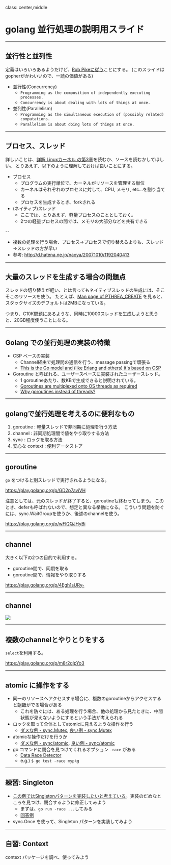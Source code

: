 class: center,middle

# golang 並行処理の説明用スライド

---

## 並行性と並列性

定義はいろいろあるようだけど、[Rob Pikeに従う](https://talks.golang.org/2012/waza.slide#1)ことにする。
(このスライドはgopherがかわいいので、一読の価値がある)

* 並行性(Concurrency)
    * `Programming as the composition of independently executing processes.`
    * `Concurrency is about dealing with lots of things at once.`
* 並列性(Parallelism)
    * `Programming as the simultaneous execution of (possibly related) computations.`
    * `Parallelism is about doing lots of things at once.`

---

## プロセス、スレッド

詳しいことは、[詳解 Linuxカーネル の第3章](https://www.oreilly.co.jp/books/9784873113135/)を読むか、ソースを読むかしてほしい。
とりあえず、以下のように理解しておけば良いことにする。

* プロセス
    * プログラムの実行単位で、カーネルがリソースを管理する単位
    * カーネルはそれぞれのプロセスに対して、CPU, メモリ, etc...を割り当てる
    * プロセスを生成するとき、forkされる
* (ネイティブ)スレッド
    * ここでは、とりあえず、軽量プロセスのこととしておく。
    * 2つの軽量プロセスの間では、メモリの大部分などを共有できる

--

* 複数の処理を行う場合、プロセス→プロセスで切り替えるよりも、スレッド→スレッドの方が早い
* 参考: http://d.hatena.ne.jp/naoya/20071010/1192040413

---

## 大量のスレッドを生成する場合の問題点

スレッドの切り替えが軽い、とは言ってもネイティブスレッドの生成には、そこそこのリソースを使う。
たとえば、[Man page of PTHREA\_CREATE](https://linuxjm.osdn.jp/html/LDP_man-pages/man3/pthread_create.3.html) を見ると、スタックサイズのデフォルトは2MBになっている。

つまり、C10K問題にあるような、同時に10000スレッドを生成しようと思うと、20GB程度使うことになる。

---

## Golang での並行処理の実装の特徴

* CSP ベースの実装
    * Channel経由で処理間の通信を行う、message passingで頑張る
    * [This is the Go model and (like Erlang and others) it's based on CSP](https://talks.golang.org/2012/waza.slide#10)
* Goroutine と呼ばれる、ユーザースペースに実装されたユーザースレッド。
    * 1 goroutineあたり、数KBで生成できると説明されている。
    * [Goroutines are multiplexed onto OS threads as required](https://talks.golang.org/2012/waza.slide#32)
    * [Why goroutines instead of threads?](https://golang.org/doc/faq#goroutines)

---

## golangで並行処理を考えるのに便利なもの

1. goroutine      : 軽量スレッドで非同期に処理を行う方法
2. channel        : 非同期処理間で値をやり取りする方法
3. sync           : ロックを取る方法
4. 安心な context : 便利データストア

---

## goroutine

`go` をつけると別スレッドで実行されるようになる。

https://play.golang.org/p/GD2p7avjVH

注意としては、元のスレッドが終了すると、goroutineも終わってしまう。
このとき、deferも呼ばれないので、想定と異なる挙動になる。
こういう問題を防ぐには、sync.WaitGroupを使うか、後述のchannelを使う。

https://play.golang.org/p/wFlQQJHyBi

---

## channel

大きく以下の2つの目的で利用する。
* goroutine間で、同期を取る
* goroutine間で、情報をやり取りする

https://play.golang.org/p/4Egh1sURy-

---

## channel

![](slides/remark/golang-concurrency/channel.svg)

---

## 複数のchannelとやりとりをする

`select`を利用する。

https://play.golang.org/p/m8r2gIpYo3

---

## atomic に操作をする

* 同一のリソースへアクセスする場合に、複数のgoroutineからアクセスすると齟齬がでる場合がある
    * これを防ぐには、ある処理を行う場合、他の処理から見たときに、中間状態が見えないようにするという手法が考えられる
* ロックを取って全体としてatomicに見えるような操作を行う
    * [ダメな例 - sync.Mutex](https://play.golang.org/p/3PbZjNn2Eo), [良い例 - sync.Mutex](https://play.golang.org/p/aFsY4xVBVB)
* atomicな操作だけを行うか
    * [ダメな例 - sync/atomic](https://play.golang.org/p/tEdpP2SWHm), [良い例 - sync/atomic](https://play.golang.org/p/WR-LKqGjwz)
* go コマンドに競合を見つけてくれるオプション `-race` がある
    * [Data Race Detector](https://golang.org/doc/articles/race_detector.html)
    * e.g.) `$ go test -race mypkg`

---


## 練習: Singleton

* [この例ではSingletonパターンを実装したいと考えている](https://play.golang.org/p/RpJDe5AS0_)。実装のだめなところを見つけ、競合するように修正してみよう
    * まずは、`go run -race ...`してみる
    * [回答例](https://play.golang.org/p/KEkH3pYcJX)
* sync.Once を使って、Singleton パターンを実装してみよう

---

## 自習: Context

context パッケージを調べ、使ってみよう
